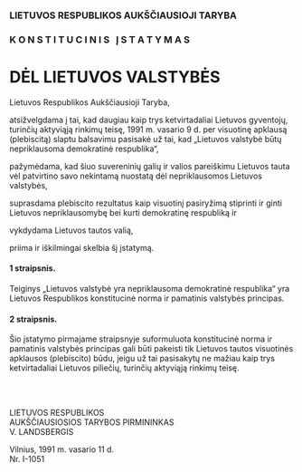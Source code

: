 ### LIETUVOS RESPUBLIKOS AUKŠČIAUSIOJI TARYBA

### K O N S T I T U C I N I S &nbsp; Į S T A T Y M A S

# DĖL LIETUVOS VALSTYBĖS

Lietuvos Respublikos Aukščiausioji Taryba,

atsižvelgdama į tai, kad daugiau kaip trys ketvirtadaliai Lietuvos gyventojų, turinčių aktyviąją rinkimų teisę, 1991 m. vasario 9 d. per visuotinę apklausą (plebiscitą) slaptu balsavimu pasisakė už tai, kad „Lietuvos valstybė būtų nepriklausoma demokratinė respublika“,

pažymėdama, kad šiuo suvereninių galių ir valios pareiškimu Lietuvos tauta vėl patvirtino savo nekintamą nuostatą dėl nepriklausomos Lietuvos valstybės,

suprasdama plebiscito rezultatus kaip visuotinį pasiryžimą stiprinti ir ginti Lietuvos nepriklausomybę bei kurti demokratinę respubliką ir

vykdydama Lietuvos tautos valią,

priima ir iškilmingai skelbia šį įstatymą.

#### 1 straipsnis.

Teiginys „Lietuvos valstybė yra nepriklausoma demokratinė respublika“ yra Lietuvos Respublikos konstitucinė norma ir pamatinis valstybės principas.

#### 2 straipsnis.

Šio įstatymo pirmajame straipsnyje suformuluota konstitucinė norma ir pamatinis valstybės principas gali būti pakeisti tik Lietuvos tautos visuotinės apklausos (plebiscito) būdu, jeigu už tai pasisakytų ne mažiau kaip trys ketvirtadaliai Lietuvos piliečių, turinčių aktyviąją rinkimų teisę.

&nbsp;  
&nbsp;  

LIETUVOS RESPUBLIKOS  
AUKŠČIAUSIOSIOS TARYBOS PIRMININKAS  
V. LANDSBERGIS  

Vilnius, 1991 m. vasario 11 d.  
Nr. I-1051
